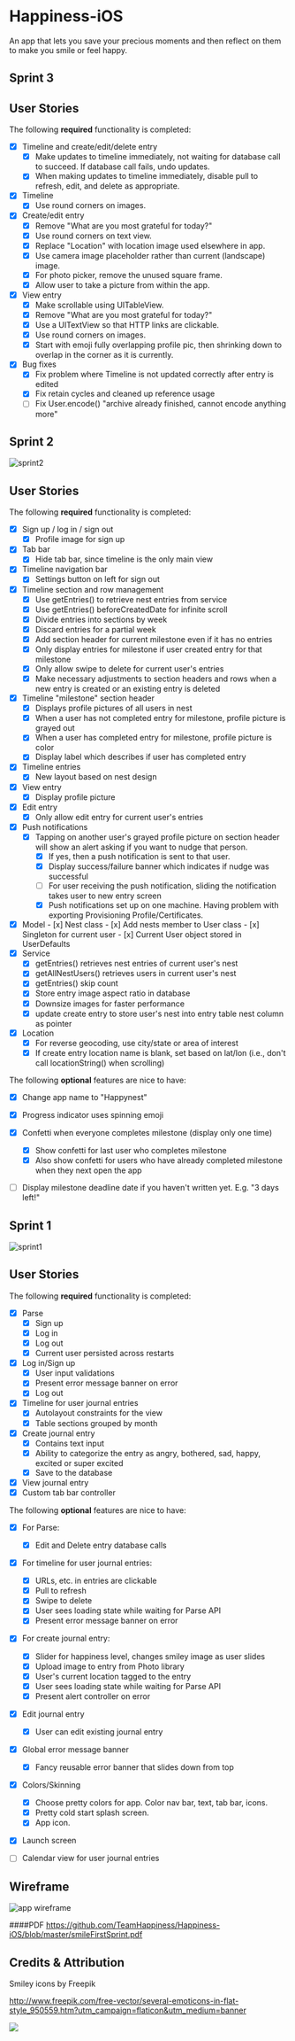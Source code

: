 # Happiness-iOS
   An app that lets you save your precious moments and then reflect on them to make you smile or feel happy.

## Sprint 3

## User Stories

The following **required** functionality is completed:

- [x] Timeline and create/edit/delete entry
   - [x] Make updates to timeline immediately, not waiting for database call to succeed. If database call fails, undo updates.
   - [x] When making updates to timeline immediately, disable pull to refresh, edit, and delete as appropriate.
- [x] Timeline
   - [x] Use round corners on images.
- [x] Create/edit entry
   - [x] Remove "What are you most grateful for today?"
   - [x] Use round corners on text view. 
   - [x] Replace "Location" with location image used elsewhere in app.
   - [x] Use camera image placeholder rather than current (landscape) image.
   - [x] For photo picker, remove the unused square frame.
   - [x] Allow user to take a picture from within the app.
- [x] View entry
   - [x] Make scrollable using UITableView.
   - [x] Remove "What are you most grateful for today?"
   - [x] Use a UITextView so that HTTP links are clickable.
   - [x] Use round corners on images.
   - [x] Start with emoji fully overlapping profile pic, then shrinking down to overlap in the corner as it is currently.
- [x] Bug fixes
   - [x] Fix problem where Timeline is not updated correctly after entry is edited
   - [x] Fix retain cycles and cleaned up reference usage
   - [ ] Fix User.encode() "archive already finished, cannot encode anything more"

## Sprint 2

<img src="https://github.com/TeamHappiness/Happiness-iOS/blob/master/Sprint2.gif" alt="sprint2"/>

## User Stories

The following **required** functionality is completed:

- [x] Sign up / log in / sign out
   - [x] Profile image for sign up
- [x] Tab bar
   - [x] Hide tab bar, since timeline is the only main view
- [x] Timeline navigation bar
   - [x] Settings button on left for sign out
- [x] Timeline section and row management
   - [x] Use getEntries() to retrieve nest entries from service
   - [x] Use getEntries() beforeCreatedDate for infinite scroll
   - [x] Divide entries into sections by week
   - [X] Discard entries for a partial week
   - [x] Add section header for current milestone even if it has no entries
   - [x] Only display entries for milestone if user created entry for that milestone
   - [x] Only allow swipe to delete for current user's entries
   - [x] Make necessary adjustments to section headers and rows when a new entry is created or an existing entry is deleted
- [x] Timeline "milestone" section header
   - [x] Displays profile pictures of all users in nest
   - [x] When a user has not completed entry for milestone, profile picture is grayed out
   - [x] When a user has completed entry for milestone, profile picture is color
   - [x] Display label which describes if user has completed entry
- [x] Timeline entries
  - [x] New layout based on nest design
- [x] View entry
  - [x] Display profile picture
- [x] Edit entry
  - [x] Only allow edit entry for current user's entries
- [x] Push notifications
   - [x] Tapping on another user's grayed profile picture on section header will show an alert asking if you want to nudge that person.
      - [x] If yes, then a push notification is sent to that user.
      - [x] Display success/failure banner which indicates if nudge was successful
      - [ ] For user receiving the push notification, sliding the notification takes user to new entry screen
      - [x] Push notifications set up on one machine. Having problem with exporting Provisioning Profile/Certificates.
- [x] Model
      - [x] Nest class
      - [x] Add nests member to User class
      - [x] Singleton for current user
      - [x] Current User object stored in UserDefaults
- [x] Service
   - [x] getEntries() retrieves nest entries of current user's nest
   - [x] getAllNestUsers() retrieves users in current user's nest
   - [x] getEntries() skip count
   - [x] Store entry image aspect ratio in database
   - [x] Downsize images for faster performance
   - [x] update create entry to store user's nest into entry table nest column as pointer
- [x] Location
   - [x] For reverse geocoding, use city/state or area of interest
   - [x] If create entry location name is blank, set based on lat/lon (i.e., don't call locationString() when scrolling)

The following **optional** features are nice to have:

- [x] Change app name to "Happynest"
- [x] Progress indicator uses spinning emoji
- [x] Confetti when everyone completes milestone (display only one time)
   - [x] Show confetti for last user who completes milestone
   - [x] Also show confetti for users who have already completed milestone when they next open the app
- [ ] Display milestone deadline date if you haven't written yet. E.g. "3 days left!"


## Sprint 1

<img src="https://github.com/TeamHappiness/Happiness-iOS/blob/master/Happinest.gif" alt="sprint1"/>

## User Stories

The following **required** functionality is completed:

- [x] Parse
   - [x] Sign up
   - [x] Log in
   - [x] Log out
   - [x] Current user persisted across restarts
- [x] Log in/Sign up
   - [x] User input validations
   - [x] Present error message banner on error
   - [x] Log out
- [x] Timeline for user journal entries
   - [x] Autolayout constraints for the view
   - [x] Table sections grouped by month
- [x] Create journal entry
   - [x] Contains text input
   - [x] Ability to categorize the entry as angry, bothered, sad, happy, excited or super excited
   - [x] Save to the database
- [x] View journal entry
- [x] Custom tab bar controller

The following **optional** features are nice to have:

- [x] For Parse:
   - [x] Edit and Delete entry database calls
- [x] For timeline for user journal entries:
   - [x] URLs, etc. in entries are clickable
   - [x] Pull to refresh
   - [x] Swipe to delete
   - [x] User sees loading state while waiting for Parse API
   - [x] Present error message banner on error
- [x] For create journal entry:
   - [x] Slider for happiness level, changes smiley image as user slides
   - [x] Upload image to entry from Photo library
   - [x] User's current location tagged to the entry
   - [x] User sees loading state while waiting for Parse API
   - [x] Present alert controller on error
- [x] Edit journal entry
   - [x] User can edit existing journal entry
- [x] Global error message banner
   - [x] Fancy reusable error banner that slides down from top
- [x] Colors/Skinning
   - [x] Choose pretty colors for app. Color nav bar, text, tab bar, icons.
   - [x] Pretty cold start splash screen.
   - [x] App icon.
- [x] Launch screen
- [ ] Calendar view for user journal entries



## Wireframe

<img src="https://github.com/TeamHappiness/Happiness-iOS/blob/master/smileFirstSprint.gif" alt="app wireframe"/>



####PDF
https://github.com/TeamHappiness/Happiness-iOS/blob/master/smileFirstSprint.pdf




## Credits & Attribution
Smiley icons by Freepik

http://www.freepik.com/free-vector/several-emoticons-in-flat-style_950559.htm?utm_campaign=flaticon&utm_medium=banner

<img src="https://image.freepik.com/free-vector/several-emoticons-in-flat-style_23-2147572596.jpg"/>
